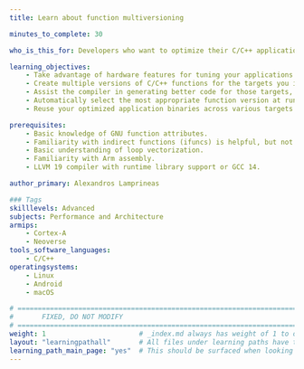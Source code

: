```yaml
---
title: Learn about function multiversioning

minutes_to_complete: 30

who_is_this_for: Developers who want to optimize their C/C++ applications across various Arm64 targets.

learning_objectives:
    - Take advantage of hardware features for tuning your applications at function level granularity.
    - Create multiple versions of C/C++ functions for the targets you intend to run your applications on.
    - Assist the compiler in generating better code for those targets, or provide your own optimized versions at the source level.
    - Automatically select the most appropriate function version at runtime.
    - Reuse your optimized application binaries across various targets.

prerequisites:
    - Basic knowledge of GNU function attributes. 
    - Familiarity with indirect functions (ifuncs) is helpful, but not required.
    - Basic understanding of loop vectorization.
    - Familiarity with Arm assembly.
    - LLVM 19 compiler with runtime library support or GCC 14.

author_primary: Alexandros Lamprineas

### Tags
skilllevels: Advanced
subjects: Performance and Architecture
armips:
    - Cortex-A
    - Neoverse
tools_software_languages:
    - C/C++
operatingsystems:
    - Linux
    - Android
    - macOS

# ================================================================================
#       FIXED, DO NOT MODIFY
# ================================================================================
weight: 1                       # _index.md always has weight of 1 to order correctly
layout: "learningpathall"       # All files under learning paths have this same wrapper
learning_path_main_page: "yes"  # This should be surfaced when looking for related content. Only set for _index.md of learning path content.
---
```

